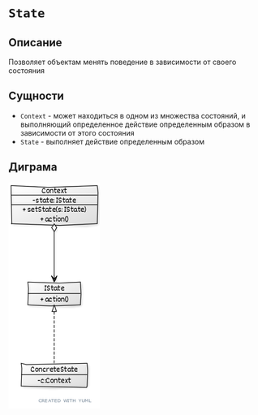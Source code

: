 # ```State```

## Описание
Позволяет объектам менять поведение в зависимости от своего состояния

## Сущности
* ```Context``` - может находиться в одном из множества состояний, и выполняющий определенное действие определенным образом в зависимости от этого состояния
* ```State``` - выполняет действие определенным образом 

## Диграма
![uml](0.png)
